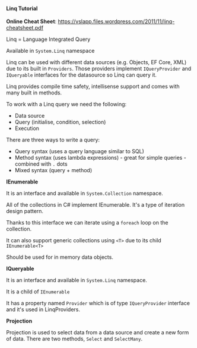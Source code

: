 #### Linq Tutorial

**Online Cheat Sheet**: https://vslapp.files.wordpress.com/2011/11/linq-cheatsheet.pdf

Linq = Language Integrated Query

Available in `System.Linq` namespace

Linq can be used with different data sources (e.g. Objects, EF Core, XML) due to its built in `Providers`. Those providers implement `IQueryProvider` and `IQueryable` interfaces for the datasource so Linq can query it.

Linq provides compile time safety, intellisense support and comes with many built in methods.

To work with a Linq query we need the following:
- Data source
- Query (initialise, condition, selection)
- Execution

There are three ways to write a query:
- Query syntax (uses a query language similar to SQL)
- Method syntax (uses lambda expressions) - great for simple queries - combined with `.` dots
- Mixed syntax (query + method)

**IEnumerable**

It is an interface and available in `System.Collection` namespace.

All of the collections in C# implement IEnumerable. It's a type of iteration design pattern.

Thanks to this interface we can iterate using a `foreach` loop on the collection.

It can also support generic collections using `<T>` due to its child `IEnumerable<T>`

Should be used for in memory data objects.

**IQueryable**

It is an interface and available in `System.Linq` namespace.

It is a child of `IEnumerable`

It has a property named `Provider` which is of type `IQueryProvider` interface and it's used in LinqProviders.

**Projection**

Projection is used to select data from a data source and create a new form of data. There are two methods, `Select` and `SelectMany`.



